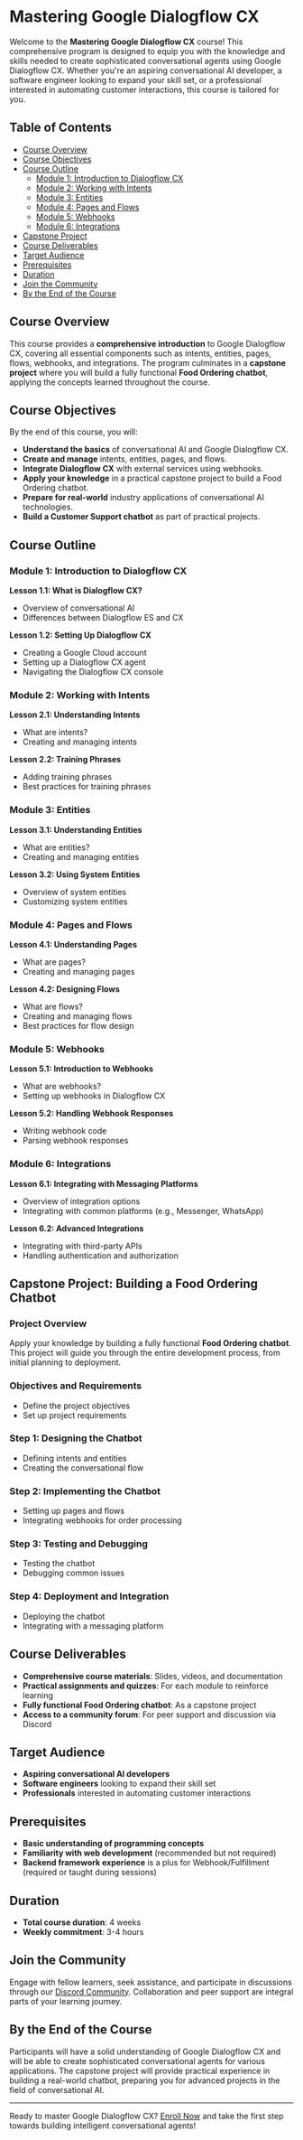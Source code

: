 # Mastering Google Dialogflow CX

Welcome to the **Mastering Google Dialogflow CX** course! This comprehensive program is designed to equip you with the knowledge and skills needed to create sophisticated conversational agents using Google Dialogflow CX. Whether you're an aspiring conversational AI developer, a software engineer looking to expand your skill set, or a professional interested in automating customer interactions, this course is tailored for you.

## Table of Contents

- [Course Overview](#course-overview)
- [Course Objectives](#course-objectives)
- [Course Outline](#course-outline)
  - [Module 1: Introduction to Dialogflow CX](#module-1-introduction-to-dialogflow-cx)
  - [Module 2: Working with Intents](#module-2-working-with-intents)
  - [Module 3: Entities](#module-3-entities)
  - [Module 4: Pages and Flows](#module-4-pages-and-flows)
  - [Module 5: Webhooks](#module-5-webhooks)
  - [Module 6: Integrations](#module-6-integrations)
- [Capstone Project](#capstone-project-building-a-food-ordering-chatbot)
- [Course Deliverables](#course-deliverables)
- [Target Audience](#target-audience)
- [Prerequisites](#prerequisites)
- [Duration](#duration)
- [Join the Community](#join-the-community)
- [By the End of the Course](#by-the-end-of-the-course)

## Course Overview

This course provides a **comprehensive introduction** to Google Dialogflow CX, covering all essential components such as intents, entities, pages, flows, webhooks, and integrations. The program culminates in a **capstone project** where you will build a fully functional **Food Ordering chatbot**, applying the concepts learned throughout the course.

## Course Objectives

By the end of this course, you will:

- **Understand the basics** of conversational AI and Google Dialogflow CX.
- **Create and manage** intents, entities, pages, and flows.
- **Integrate Dialogflow CX** with external services using webhooks.
- **Apply your knowledge** in a practical capstone project to build a Food Ordering chatbot.
- **Prepare for real-world** industry applications of conversational AI technologies.
- **Build a Customer Support chatbot** as part of practical projects.

## Course Outline

### Module 1: Introduction to Dialogflow CX

**Lesson 1.1: What is Dialogflow CX?**
- Overview of conversational AI
- Differences between Dialogflow ES and CX

**Lesson 1.2: Setting Up Dialogflow CX**
- Creating a Google Cloud account
- Setting up a Dialogflow CX agent
- Navigating the Dialogflow CX console

### Module 2: Working with Intents

**Lesson 2.1: Understanding Intents**
- What are intents?
- Creating and managing intents

**Lesson 2.2: Training Phrases**
- Adding training phrases
- Best practices for training phrases

### Module 3: Entities

**Lesson 3.1: Understanding Entities**
- What are entities?
- Creating and managing entities

**Lesson 3.2: Using System Entities**
- Overview of system entities
- Customizing system entities

### Module 4: Pages and Flows

**Lesson 4.1: Understanding Pages**
- What are pages?
- Creating and managing pages

**Lesson 4.2: Designing Flows**
- What are flows?
- Creating and managing flows
- Best practices for flow design

### Module 5: Webhooks

**Lesson 5.1: Introduction to Webhooks**
- What are webhooks?
- Setting up webhooks in Dialogflow CX

**Lesson 5.2: Handling Webhook Responses**
- Writing webhook code
- Parsing webhook responses

### Module 6: Integrations

**Lesson 6.1: Integrating with Messaging Platforms**
- Overview of integration options
- Integrating with common platforms (e.g., Messenger, WhatsApp)

**Lesson 6.2: Advanced Integrations**
- Integrating with third-party APIs
- Handling authentication and authorization

## Capstone Project: Building a Food Ordering Chatbot

### Project Overview
Apply your knowledge by building a fully functional **Food Ordering chatbot**. This project will guide you through the entire development process, from initial planning to deployment.

### Objectives and Requirements
- Define the project objectives
- Set up project requirements

### Step 1: Designing the Chatbot
- Defining intents and entities
- Creating the conversational flow

### Step 2: Implementing the Chatbot
- Setting up pages and flows
- Integrating webhooks for order processing

### Step 3: Testing and Debugging
- Testing the chatbot
- Debugging common issues

### Step 4: Deployment and Integration
- Deploying the chatbot
- Integrating with a messaging platform

## Course Deliverables

- **Comprehensive course materials**: Slides, videos, and documentation
- **Practical assignments and quizzes**: For each module to reinforce learning
- **Fully functional Food Ordering chatbot**: As a capstone project
- **Access to a community forum**: For peer support and discussion via Discord

## Target Audience

- **Aspiring conversational AI developers**
- **Software engineers** looking to expand their skill set
- **Professionals** interested in automating customer interactions

## Prerequisites

- **Basic understanding of programming concepts**
- **Familiarity with web development** (recommended but not required)
- **Backend framework experience** is a plus for Webhook/Fulfillment (required or taught during sessions)

## Duration

- **Total course duration**: 4 weeks
- **Weekly commitment**: 3-4 hours

## Join the Community

Engage with fellow learners, seek assistance, and participate in discussions through our [Discord Community](#). Collaboration and peer support are integral parts of your learning journey.

## By the End of the Course

Participants will have a solid understanding of Google Dialogflow CX and will be able to create sophisticated conversational agents for various applications. The capstone project will provide practical experience in building a real-world chatbot, preparing you for advanced projects in the field of conversational AI.

---

Ready to master Google Dialogflow CX? [Enroll Now](#) and take the first step towards building intelligent conversational agents!